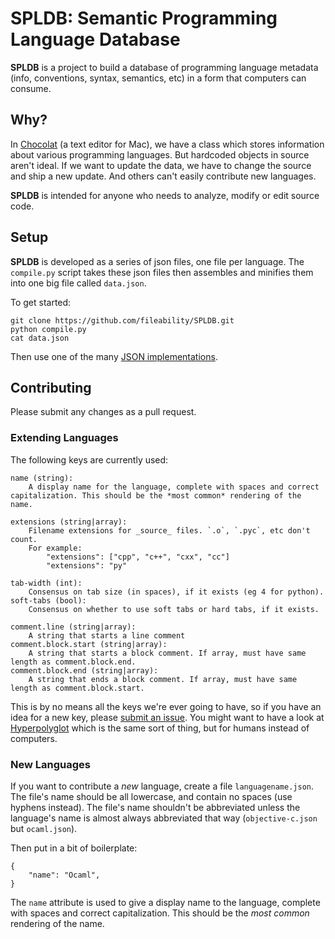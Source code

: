 # SPLDB: Semantic Programming Language Database

**SPLDB** is a project to build a database of programming language metadata (info, conventions, syntax, semantics, etc) in a form that computers can consume.

## Why?

In [Chocolat](http://chocolatapp.com) (a text editor for Mac), we have a class which stores information about various programming languages. But hardcoded objects in source aren't ideal. If we want to update the data, we have to change the source and ship a new update. And others can't easily contribute new languages.

**SPLDB** is intended for anyone who needs to analyze, modify or edit source code.

## Setup

**SPLDB** is developed as a series of json files, one file per language. The `compile.py` script takes these json files then assembles and minifies them into one big file called `data.json`.

To get started:

    git clone https://github.com/fileability/SPLDB.git
    python compile.py
    cat data.json

Then use one of the many [JSON implementations](http://www.json.org/).

## Contributing

Please submit any changes as a pull request.

### Extending Languages

The following keys are currently used:

    name (string):
        A display name for the language, complete with spaces and correct capitalization. This should be the *most common* rendering of the name.
    
    extensions (string|array):
        Filename extensions for _source_ files. `.o`, `.pyc`, etc don't count.
        For example:
            "extensions": ["cpp", "c++", "cxx", "cc"]
            "extensions": "py"
    
    tab-width (int):
        Consensus on tab size (in spaces), if it exists (eg 4 for python).
    soft-tabs (bool):
        Consensus on whether to use soft tabs or hard tabs, if it exists.
    
    comment.line (string|array):
        A string that starts a line comment
    comment.block.start (string|array):
        A string that starts a block comment. If array, must have same length as comment.block.end.
    comment.block.end (string|array):
        A string that ends a block comment. If array, must have same length as comment.block.start.

This is by no means all the keys we're ever going to have, so if you have an idea for a new key, please [submit an issue](/fileability/SPLDB/issues). You might want to have a look at [Hyperpolyglot](http://hyperpolyglot.org) which is the same sort of thing, but for humans instead of computers.

### New Languages

If you want to contribute a *new* language, create a file `languagename.json`. The file's name should be all lowercase, and contain no spaces (use hyphens instead). The file's name shouldn't be abbreviated unless the language's name is almost always abbreviated that way (`objective-c.json` but `ocaml.json`).

Then put in a bit of boilerplate:

    {
        "name": "Ocaml",
    }

The `name` attribute is used to give a display name to the language, complete with spaces and correct capitalization. This should be the *most common* rendering of the name.

